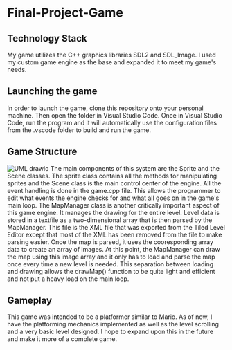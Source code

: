 # Final-Project-Game

## Technology Stack
My game utilizes the C++ graphics libraries SDL2 and SDL_Image. I used my custom game engine as the base and expanded it to meet my game's needs.  

## Launching the game
In order to launch the game, clone this repository onto your personal machine. Then open the folder in Visual Studio Code. Once in Visual Studio Code, run the program and it will automatically use the configuration files from the .vscode folder to build and run the game.

## Game Structure
![UML drawio](https://user-images.githubusercontent.com/107002749/207442877-0d26def3-8400-4c55-b436-0438720ba0da.png)
The main components of this system are the Sprite and the Scene classes. The sprite class contains all the methods for manipulating sprites and the Scene class is the main control center of the engine. All the event handling is done in the game.cpp file. This allows the programmer to edit what events the engine checks for and what all goes on in the game's main loop. The MapManager class is another critically important aspect of this game engine. It manages the drawing for the entire level. Level data is stored in a textfile as a two-dimensional array that is then parsed by the MapManager. This file is the XML file that was exported from the Tiled Level Editor except that most of the XML has been removed from the file to make parsing easier. Once the map is parsed, it uses the cooresponding array data to create an array of images. At this point, the MapManager can draw the map using this image array and it only has to load and parse the map once every time a new level is needed. This separation between loading and drawing allows the drawMap() function to be quite light and efficient and not put a heavy load on the main loop.

## Gameplay
This game was intended to be a platformer similar to Mario. As of now, I have the platforming mechanics implemented as well as the level scrolling and a very basic level designed. I hope to expand upon this in the future and make it more of a complete game. 
